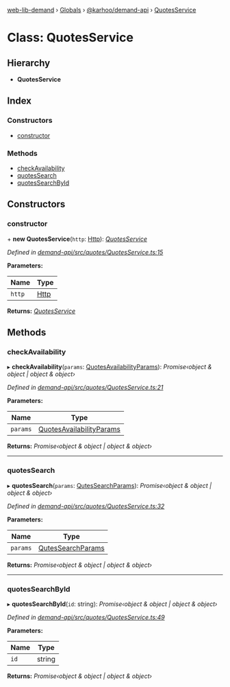 [web-lib-demand](../README.md) › [Globals](../globals.md) › [@karhoo/demand-api](../modules/_karhoo_demand_api.md) › [QuotesService](_karhoo_demand_api.quotesservice.md)

# Class: QuotesService

## Hierarchy

* **QuotesService**

## Index

### Constructors

* [constructor](_karhoo_demand_api.quotesservice.md#constructor)

### Methods

* [checkAvailability](_karhoo_demand_api.quotesservice.md#checkavailability)
* [quotesSearch](_karhoo_demand_api.quotesservice.md#quotessearch)
* [quotesSearchById](_karhoo_demand_api.quotesservice.md#quotessearchbyid)

## Constructors

###  constructor

\+ **new QuotesService**(`http`: [Http](../interfaces/_karhoo_demand_api.http.md)): *[QuotesService](_karhoo_demand_api.quotesservice.md)*

*Defined in [demand-api/src/quotes/QuotesService.ts:15](https://github.com/karhoo/web-lib-demand/blob/af835b5/packages/demand-api/src/quotes/QuotesService.ts#L15)*

**Parameters:**

Name | Type |
------ | ------ |
`http` | [Http](../interfaces/_karhoo_demand_api.http.md) |

**Returns:** *[QuotesService](_karhoo_demand_api.quotesservice.md)*

## Methods

###  checkAvailability

▸ **checkAvailability**(`params`: [QuotesAvailabilityParams](../modules/_karhoo_demand_api.md#quotesavailabilityparams)): *Promise‹object & object | object & object›*

*Defined in [demand-api/src/quotes/QuotesService.ts:21](https://github.com/karhoo/web-lib-demand/blob/af835b5/packages/demand-api/src/quotes/QuotesService.ts#L21)*

**Parameters:**

Name | Type |
------ | ------ |
`params` | [QuotesAvailabilityParams](../modules/_karhoo_demand_api.md#quotesavailabilityparams) |

**Returns:** *Promise‹object & object | object & object›*

___

###  quotesSearch

▸ **quotesSearch**(`params`: [QutesSearchParams](../modules/_karhoo_demand_api.md#qutessearchparams)): *Promise‹object & object | object & object›*

*Defined in [demand-api/src/quotes/QuotesService.ts:32](https://github.com/karhoo/web-lib-demand/blob/af835b5/packages/demand-api/src/quotes/QuotesService.ts#L32)*

**Parameters:**

Name | Type |
------ | ------ |
`params` | [QutesSearchParams](../modules/_karhoo_demand_api.md#qutessearchparams) |

**Returns:** *Promise‹object & object | object & object›*

___

###  quotesSearchById

▸ **quotesSearchById**(`id`: string): *Promise‹object & object | object & object›*

*Defined in [demand-api/src/quotes/QuotesService.ts:49](https://github.com/karhoo/web-lib-demand/blob/af835b5/packages/demand-api/src/quotes/QuotesService.ts#L49)*

**Parameters:**

Name | Type |
------ | ------ |
`id` | string |

**Returns:** *Promise‹object & object | object & object›*
